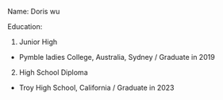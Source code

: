 Name: Doris wu

Education: 
1. Junior High
- Pymble ladies College, Australia, Sydney / Graduate in 2019

2. High School Diploma
- Troy High School, California / Graduate in 2023
